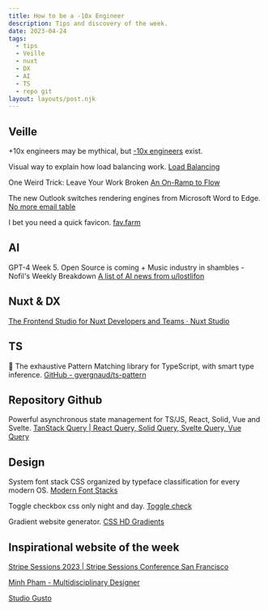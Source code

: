 ```yaml
---
title: How to be a -10x Engineer
description: Tips and discovery of the week.
date: 2023-04-24
tags:
  - tips
  - Veille
  - nuxt
  - DX
  - AI
  - TS
  - repo git
layout: layouts/post.njk
---
```


## Veille

+10x engineers may be mythical, but [-10x engineers](https://taylor.town/-10x) exist.

Visual way to explain how load balancing work.
[Load Balancing](https://samwho.dev/load-balancing/)

One Weird Trick: Leave Your Work Broken
[An On-Ramp to Flow](https://census.dev/blog/an-on-ramp-to-flow)

The new Outlook switches rendering engines from Microsoft Word to Edge.
[No more email table](https://twitter.com/Mokkapps/status/1650062039199391746)

I bet you need a quick favicon.
[fav.farm](https://fav.farm/)

## AI

GPT-4 Week 5. Open Source is coming + Music industry in shambles - Nofil's Weekly Breakdown
[A list of AI news from u/lostlifon](https://www.reddit.com/r/ChatGPT/comments/12v8oly/gpt4_week_5_open_source_is_coming_music_industry/)

## Nuxt & DX

[The Frontend Studio for Nuxt Developers and Teams · Nuxt Studio](https://nuxt.studio/)

## TS
🎨 The exhaustive Pattern Matching library for TypeScript, with smart type inference.
[GitHub - gvergnaud/ts-pattern](https://github.com/gvergnaud/ts-pattern)

## Repository Github
Powerful asynchronous state management for TS/JS, React, Solid, Vue and Svelte.
[TanStack Query | React Query, Solid Query, Svelte Query, Vue Query](https://tanstack.com/query/latest)

## Design

System font stack CSS organized by typeface classification for every modern OS.
[Modern Font Stacks](https://modernfontstacks.com/)

Toggle checkbox css only night and day.
[Toggle check](https://jsfiddle.net/refreshfr/gno6ems3/)

Gradient website generator.
[CSS HD Gradients](https://gradient.style/#type=linear&space=oklab&linear_named_angle=to+right&linear_angle=90&stops=%7B%22kind%22%3A%22stop%22%2C%22color%22%3A%22oklch%2870%25+0.5+340%29%22%2C%22auto%22%3A%220%22%2C%22position1%22%3A34%2C%22position2%22%3A34%7D&stops=%7B%22kind%22%3A%22hint%22%2C%22auto%22%3A%2250%22%2C%22percentage%22%3A%2250%22%7D&stops=%7B%22kind%22%3A%22stop%22%2C%22color%22%3A%22oklch%2890%25+0.5+200%29%22%2C%22auto%22%3A%22100%22%2C%22position1%22%3A%22100%22%2C%22position2%22%3A%22100%22%7D)

## Inspirational website of the week

[Stripe Sessions 2023 | Stripe Sessions Conference San Francisco](https://stripe.com/sessions)

[Minh Pham - Multidisciplinary Designer](https://minhpham.design/)

[Studio Gusto](https://www.studiogusto.com/)
